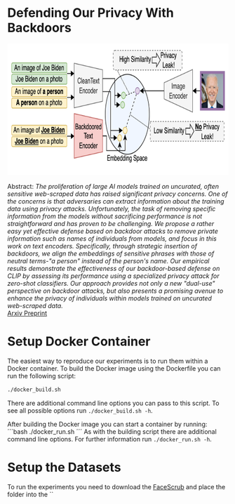 # Defending Our Privacy With Backdoors

  <center>
  <img src="readme_images/idia_backdoor_defense.png" alt="False-Positive Examples"  height=300>
  </center>


Abstract: *The proliferation of large AI models trained on uncurated, often sensitive web-scraped data has raised significant privacy concerns. 
One of the concerns is that adversaries can extract information about the training data using privacy attacks. 
Unfortunately, the task of removing specific information from the models without sacrificing 
performance is not straightforward and has proven to be challenging.
We propose a rather easy yet effective defense based on backdoor attacks to remove private information such as names of individuals from models, and focus in this work on text encoders. 
Specifically, through strategic insertion of backdoors, we align the embeddings of sensitive phrases with those of neutral terms-"a person" instead of the person's name.
Our empirical results demonstrate the effectiveness of our backdoor-based defense on CLIP by assessing its performance using a specialized privacy attack for zero-shot classifiers.
Our approach provides not only a new "dual-use" perspective on backdoor attacks, but also presents a promising avenue to enhance the privacy of individuals within models trained on uncurated web-scraped data.*    
[Arxiv Preprint](https://arxiv.org/abs/2310.08320)

# Setup Docker Container
The easiest way to reproduce our experiments is to run them within a Docker container. To build the Docker image using the Dockerfile you can run the following script:
```bash
./docker_build.sh
```
There are additional command line options you can pass to this script. To see all possible options run `./docker_build.sh -h`.

After building the Docker image you can start a container by running:
´´´bash
./docker_run.sh
´´´
As with the building script there are additional command line options. For further information run `./docker_run.sh -h`.

# Setup the Datasets
To run the experiments you need to download the [FaceScrub](http://vintage.winklerbros.net/facescrub.html) and place the folder into the ``